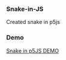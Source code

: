 ### Snake-in-JS
Created snake in p5js

### Demo
[Snake in p5JS DEMO](https://dvdknaap.github.io/Snake-in-JS/)

